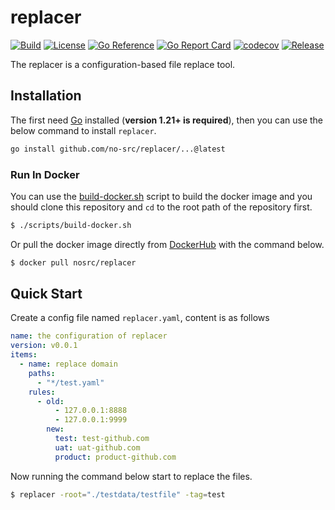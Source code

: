 # replacer

[![Build](https://img.shields.io/github/actions/workflow/status/no-src/replacer/go.yml?branch=main)](https://github.com/no-src/replacer/actions)
[![License](https://img.shields.io/github/license/no-src/replacer)](https://github.com/no-src/replacer/blob/main/LICENSE)
[![Go Reference](https://pkg.go.dev/badge/github.com/no-src/replacer.svg)](https://pkg.go.dev/github.com/no-src/replacer)
[![Go Report Card](https://goreportcard.com/badge/github.com/no-src/replacer)](https://goreportcard.com/report/github.com/no-src/replacer)
[![codecov](https://codecov.io/gh/no-src/replacer/graph/badge.svg?token=aJZPSpxpK7)](https://codecov.io/gh/no-src/replacer)
[![Release](https://img.shields.io/github/v/release/no-src/replacer)](https://github.com/no-src/replacer/releases)

The replacer is a configuration-based file replace tool.

## Installation

The first need [Go](https://go.dev/doc/install) installed (**version 1.21+ is required**), then you can use the below
command to install `replacer`.

```bash
go install github.com/no-src/replacer/...@latest
```

### Run In Docker

You can use the [build-docker.sh](/scripts/build-docker.sh) script to build the docker image and you should clone this
repository and `cd` to the root path of the repository first.

```bash
$ ./scripts/build-docker.sh
```

Or pull the docker image directly from [DockerHub](https://hub.docker.com/r/nosrc/replacer) with the command below.

```bash
$ docker pull nosrc/replacer
```

## Quick Start

Create a config file named `replacer.yaml`, content is as follows

```yaml
name: the configuration of replacer
version: v0.0.1
items:
  - name: replace domain
    paths:
      - "*/test.yaml"
    rules:
      - old:
          - 127.0.0.1:8888
          - 127.0.0.1:9999
        new:
          test: test-github.com
          uat: uat-github.com
          product: product-github.com
```

Now running the command below start to replace the files.

```bash
$ replacer -root="./testdata/testfile" -tag=test
```